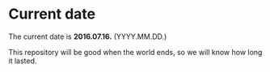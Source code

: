 # Current date

The current date is **2016.07.16.** (YYYY.MM.DD.)

This repository will be good when the world ends, so we will know how long it lasted.